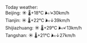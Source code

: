 Today weather:  
Beijing: ☀️   🌡️+18°C 🌬️↘30km/h  
Tianjin: ☀️   🌡️+22°C 🌬️↓39km/h  
Shijiazhuang: ☀️   🌡️+29°C 🌬️↙13km/h  
Tangshan: ☀️   🌡️+21°C 🌬️↓27km/h  
